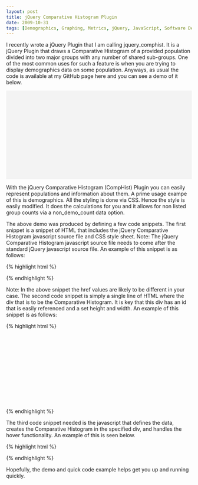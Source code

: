 ```yaml
---
layout: post
title: jQuery Comparative Histogram Plugin
date: 2009-10-31
tags: [Demographics, Graphing, Metrics, jQuery, JavaScript, Software Development, Software Projects]
---
```

I recently wrote a jQuery Plugin that I am calling jquery_comphist. It is a
jQuery Plugin that draws a Comparative Histogram of a provided population
divided into two major groups with any number of shared sub-groups. One of the
most common uses for such a feature is when you are trying to display
demographics data on some population. Anyways, as usual the code is available
at my GitHub page here and you can see a demo of it below.

<div style="background-color: #f3f3f3; padding: 20px;">
<div id="comphist_example" style="width: 500px; height: 200px;">&nbsp;</div>
</div>

<script type="text/javascript">
$(function () {
  function showCompHistTooltip(x, y, contents) {
    $("<div id='comphist1tooltip'>" + contents + '</div>').css({ position: 'absolute', display: 'none', top: y - 20, left: x - 30, border: '1px solid #fdd', padding: '2px', 'background-color': '#fee', opacity: 1 }).appendTo("body").fadeIn(200);
  }

  var comphist_data = {
    population_label: 'Active Fans This Week',
    group_1_label: 'Male', group_2_label: 'Female',
    subgroups: [
    { label: '13-17', group_1_count: 3, group_2_count: 16 },
    { label: '18-24', group_1_count: 7, group_2_count: 27 },
    { label: '25-34', group_1_count: 3, group_2_count: 29 },
    { label: '35-44', group_1_count: 2, group_2_count: 9 },
    { label: '45-54', group_1_count: 0, group_2_count: 4 },
    { label: '55+', group_1_count: 0, group_2_count: 0 }
    ],
    non_demo_count: 0
  };
  $("#comphist_example").comphist({}, comphist_data);

  $("#comphist_example").bind("barover", function (e, perc, pos) {
    $("#comphist1tooltip").remove();
    showCompHistTooltip(pos.left, pos.top, perc);
  });
  
  $("#comphist_example").bind("barout", function (e, perc, pos) {
    $("#comphist1tooltip").remove();
  });
});
</script>

With the jQuery Comparative Histogram (CompHist) Plugin you can easily
represent populations and information about them. A prime usage exampe of this
is demographics. All the styling is done via CSS. Hence the style is easily
modified. It does the calculations for you and it allows for non listed group
counts via a non_demo_count data option.

The above demo was produced by defining a few code snippets. The first snippet
is a snippet of HTML that includes the jQuery Comparative Histogram javascript
source file and CSS style sheet. Note: The jQuery Comparative Histogram
javascript source file needs to come after the standard jQuery javascript
source file. An example of this snippet is as follows:

{% highlight html %}
<script type="text/javascript" src="../jquery.comphist.js"></script>
<link rel="stylesheet" type="text/css" href="../stylesheets/jquery.comphist.css">
{% endhighlight %}

Note: In the above snippet the href values are likely to be different in your
case. The second code snippet is simply a single line of HTML where the div
that is to be the Comparative Histogram. It is key that this div has an id that
is easily referenced and a set height and width. An example of this snippet is
as follows:

{% highlight html %}
<div id="compplaceholder" style="width: 375px; height: 200px;"></div>
{% endhighlight %}

The third code snippet needed is the javascript that defines the data, creates
the Comparative Histogram in the specified div, and handles the hover
functionality. An example of this is seen below.

{% highlight html %}
<script type="text/javascript">
$(function () {
  function showCompHistTooltip(x, y, contents) {
    console.log("called my shit");
    $('<div id="comphist1tooltip">' + contents + '</div>').css({
      position: 'absolute',
      display: 'none',
      top: y - 20,
      left: x - 30,
      border: '1px solid #fdd',
      padding: '2px',
      'background-color': '#fee',
      opacity: 1
    }).appendTo("body").fadeIn(200);
  }

  var comphist_data = {
    population_label: 'Active Fans This Week',
    group_1_label: 'Male', group_2_label: 'Female',
    subgroups: [
    { label: '13-17', group_1_count: 3, group_2_count: 16 },
    { label: '18-24', group_1_count: 7, group_2_count: 27 },
    { label: '25-34', group_1_count: 3, group_2_count: 29 },
    { label: '35-44', group_1_count: 2, group_2_count: 9 },
    { label: '45-54', group_1_count: 0, group_2_count: 4 },
    { label: '55+', group_1_count: 0, group_2_count: 0 }
    ],
    non_demo_count: 0
  };
  $("#compplaceholder").comphist({}, comphist_data);

  $("#compplaceholder").bind("barover", function (e, perc, pos) {
    $("#comphist1tooltip").remove();
    showCompHistTooltip(pos.left, pos.top, perc);
  });
  
  $("#compplaceholder").bind("barout", function (e, perc, pos) {
    $("#comphist1tooltip").remove();
  });
});
</script>
{% endhighlight %}

Hopefully, the demo and quick code example helps get you up and running
quickly.

